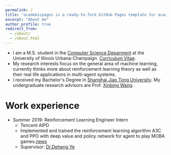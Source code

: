 ```yaml
---
permalink: /
title: "academicpages is a ready-to-fork GitHub Pages template for academic personal websites"
excerpt: "About me"
author_profile: true
redirect_from: 
  - /about/
  - /about.html
---
```


* I am a M.S. student in the [Computer Science Deparment](https://cs.illinois.edu/) at the University of Illinois Urbana-Champaign. [Curriculum Vitae](https://albertwu96.github.io/files/wuhao_cv_2020.pdf).
* My research interests focus on the general area of machine learning, currently thinks more about reinforcement learning theory as well as their real life applications in multi-agent systems.
* I received my Bachelor's Degree in [Shanghai Jiao Tong University](http://en.sjtu.edu.cn/). My undergraduate research advisors are Prof. [Xinbing Wang](http://www.cs.sjtu.edu.cn/~wang-xb/).

Work experience
======
* Summer 2019: Reinforcement Learning Engineer Intern
  * Tencent AIPD
  * Implemented and trained the reinforcement learning algorithm A3C and PPO with deep value and policy network for agent to play MOBA games.[news](https://new.qq.com/notfound.htm?uri=http://new.qq.com/omn/20190805/20190805A0AIHX.html)
  * Supervisor: [Dr.Deheng Ye](https://yedeheng.weebly.com/)

